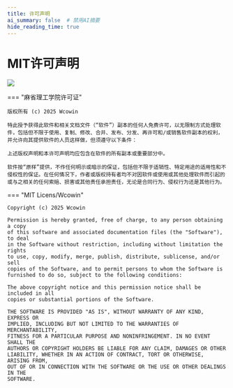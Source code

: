 ```yaml
---
title: 许可声明
ai_summary: false  # 禁用AI摘要
hide_reading_time: true
---
```


# MIT许可声明

![](https://pic3.zhimg.com/80/v2-a0c07e85f2dfdfa5f1eed932883daa50_1440w.webp)  

=== "麻省理工学院许可证"

    版权所有 (c) 2025 Wcowin

    特此授予获得此软件和相关文档文件（“软件”）副本的任何人免费许可，以无限制方式处理软件，包括但不限于使用、复制、修改、合并、发布、分发、再许可和/或销售软件副本的权利，并允许向其提供软件的人员这样做，但须遵守以下条件：

    上述版权声明和本许可声明均应包含在软件的所有副本或重要部分中。

    软件按“原样”提供，不作任何明示或暗示的保证，包括但不限于适销性、特定用途的适用性和不侵权性的保证。在任何情况下，作者或版权持有者均不对因软件或使用或其他处理软件而引起的或与之相关的任何索赔、损害或其他责任承担责任，无论是合同行为、侵权行为还是其他行为。

=== "MIT Licens/Wcowin"

    Copyright (c) 2025 Wcowin

    Permission is hereby granted, free of charge, to any person obtaining a copy
    of this software and associated documentation files (the "Software"), to deal
    in the Software without restriction, including without limitation the rights
    to use, copy, modify, merge, publish, distribute, sublicense, and/or sell
    copies of the Software, and to permit persons to whom the Software is
    furnished to do so, subject to the following conditions:

    The above copyright notice and this permission notice shall be included in all
    copies or substantial portions of the Software.

    THE SOFTWARE IS PROVIDED "AS IS", WITHOUT WARRANTY OF ANY KIND, EXPRESS OR
    IMPLIED, INCLUDING BUT NOT LIMITED TO THE WARRANTIES OF MERCHANTABILITY,
    FITNESS FOR A PARTICULAR PURPOSE AND NONINFRINGEMENT. IN NO EVENT SHALL THE
    AUTHORS OR COPYRIGHT HOLDERS BE LIABLE FOR ANY CLAIM, DAMAGES OR OTHER
    LIABILITY, WHETHER IN AN ACTION OF CONTRACT, TORT OR OTHERWISE, ARISING FROM,
    OUT OF OR IN CONNECTION WITH THE SOFTWARE OR THE USE OR OTHER DEALINGS IN THE
    SOFTWARE.
